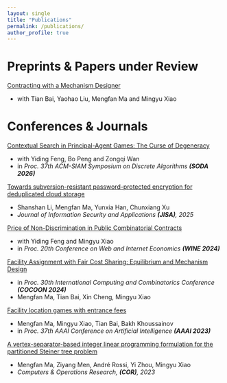 ```yaml
---
layout: single
title: "Publications"
permalink: /publications/
author_profile: true
---
```

# Preprints & Papers under Review

[Contracting with a Mechanism Designer](https://arxiv.org/abs/2507.12054)

- with Tian Bai, Yaohao Liu, Mengfan Ma and Mingyu Xiao


# Conferences & Journals

[Contextual Search in Principal-Agent Games: The Curse of Degeneracy](https://mengfan-ma.github.io/publications/https:/)

- with Yiding Feng, Bo Peng and Zongqi Wan
- in *Proc. 37th ACM-SIAM Symposium on Discrete Algorithms **(SODA 2026)***

[Towards subversion-resistant password-protected encryption for deduplicated cloud storage](https://www.sciencedirect.com/science/article/abs/pii/S2214212625002704)

- Shanshan Li, Mengfan Ma, Yunxia Han, Chunxiang Xu
- *Journal of Information Security and Applications **(JISA)**, 2025*

[Price of Non-Discrimination in Public Combinatorial Contracts](https://papers.ssrn.com/sol3/papers.cfm?abstract_id=4983784)

- with Yiding Feng and Mingyu Xiao
- in *Proc. 20th Conference on Web and Internet Economics **(WINE 2024)***

[Facility Assignment with Fair Cost Sharing: Equilibrium and Mechanism Design](https://arxiv.org/abs/2404.08963)

- in *Proc. 30th International Computing and Combinatorics Conference **(COCOON 2024)***
- Mengfan Ma, Tian Bai, Xin Cheng, Mingyu Xiao

[Facility location games with entrance fees](https://ojs.aaai.org/index.php/AAAI/article/view/25719)

- Mengfan Ma, Mingyu Xiao, Tian Bai, Bakh Khoussainov
- in *Proc. 37th AAAI Conference on Artificial Intelligence **(AAAI 2023)***

[A vertex-separator-based integer linear programming formulation for the partitioned Steiner tree problem](https://www.sciencedirect.com/science/article/abs/pii/S0305054823000151)

- Mengfan Ma, Ziyang Men, André Rossi, Yi Zhou, Mingyu Xiao
- *Computers & Operations Research, **(COR)**, 2023*
